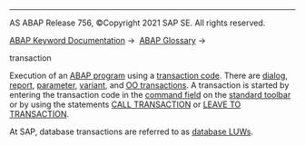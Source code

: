   

* * *

AS ABAP Release 756, ©Copyright 2021 SAP SE. All rights reserved.

[ABAP Keyword Documentation](javascript:call_link\('abenabap.htm'\)) →  [ABAP Glossary](javascript:call_link\('abenabap_glossary.htm'\)) → 

transaction

Execution of an [ABAP program](javascript:call_link\('abenabap_program_glosry.htm'\) "Glossary Entry") using a [transaction code](javascript:call_link\('abentransaction_code_glosry.htm'\) "Glossary Entry"). There are [dialog](javascript:call_link\('abendialog_transaction_glosry.htm'\) "Glossary Entry"), [report](javascript:call_link\('abenreport_transaction_glosry.htm'\) "Glossary Entry"), [parameter](javascript:call_link\('abenparameter_transaction_glosry.htm'\) "Glossary Entry"), [variant](javascript:call_link\('abenvariant_transaction_glosry.htm'\) "Glossary Entry"), and [OO transactions](javascript:call_link\('abenoo_transaction_glosry.htm'\) "Glossary Entry"). A transaction is started by entering the transaction code in the [command field](javascript:call_link\('abencommand_field_glosry.htm'\) "Glossary Entry") on the [standard toolbar](javascript:call_link\('abenstandard_toolbar_glosry.htm'\) "Glossary Entry") or by using the statements [CALL TRANSACTION](javascript:call_link\('abapcall_transaction.htm'\)) or [LEAVE TO TRANSACTION](javascript:call_link\('abapleave_to_transaction.htm'\)).

At SAP, database transactions are referred to as [database LUWs](javascript:call_link\('abendatabase_luw_glosry.htm'\) "Glossary Entry").